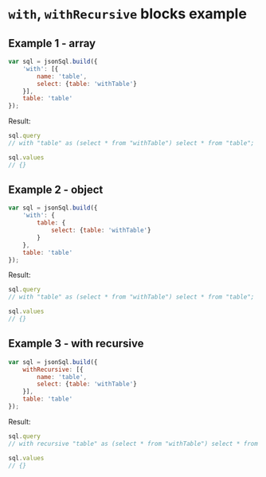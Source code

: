 # `with`, `withRecursive` blocks example

## Example 1 - array

``` js
var sql = jsonSql.build({
    'with': [{
        name: 'table',
        select: {table: 'withTable'}
    }],
    table: 'table'
});
```

Result:

``` js
sql.query
// with "table" as (select * from "withTable") select * from "table";

sql.values
// {}
```

## Example 2 - object

``` js
var sql = jsonSql.build({
    'with': {
        table: {
            select: {table: 'withTable'}
        }
    },
    table: 'table'
});
```

Result:

``` js
sql.query
// with "table" as (select * from "withTable") select * from "table";

sql.values
// {}
```

## Example 3 - with recursive

``` js
var sql = jsonSql.build({
    withRecursive: [{
        name: 'table',
        select: {table: 'withTable'}
    }],
    table: 'table'
});
```

Result:

``` js
sql.query
// with recursive "table" as (select * from "withTable") select * from "table";

sql.values
// {}
```

